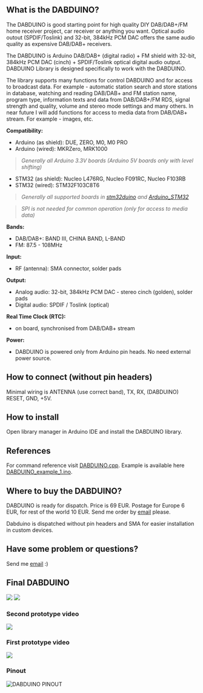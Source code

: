 ## What is the DABDUINO?

The DABDUINO is good starting point for high quality DIY DAB/DAB+/FM home receiver project, car receiver or anything you want. Optical audio outout (SPDIF/Toslink) and 32-bit, 384kHz PCM DAC offers the same audio quality as expensive DAB/DAB+ receivers.

The DABDUINO is Arduino DAB/DAB+ (digital radio) + FM shield with 32-bit, 384kHz PCM DAC (cinch) + SPDIF/Toslink optical digital audio output. DABDUINO Library is designed specifically to work with the DABDUINO.

The library supports many functions for control DABDUINO and for access to broadcast data. For example - automatic station search and store stations in database, watching and reading DAB/DAB+ and FM station name, program type, information texts and data from DAB/DAB+/FM RDS, signal strength and quality, volume and stereo mode settings and many others. In near future I will add functions for access to media data from DAB/DAB+ stream. For example - images, etc. 

**Compatibility:**
* Arduino (as shield): DUE, ZERO, M0, M0 PRO
* Arduino (wired): MKRZero, MRK1000 

> _Generally all Arduino 3.3V boards (Arduino 5V boards only with level shifting)_

* STM32 (as shield): Nucleo L476RG, Nucleo F091RC, Nucleo F103RB
* STM32 (wired): STM32F103C8T6 

> _Generally all supported boards in [stm32duino](https://github.com/stm32duino/Arduino_Core_STM32) and [Arduino_STM32](https://github.com/rogerclarkmelbourne/Arduino_STM32)_

> _SPI is not needed for common operation (only for access to media data)_

**Bands:**
* DAB/DAB+: BAND III, CHINA BAND, L-BAND
* FM: 87.5 - 108MHz

**Input:**
* RF (antenna): SMA connector, solder pads

**Output:**
* Analog audio: 32-bit, 384kHz PCM DAC - stereo cinch (golden), solder pads
* Digital audio: SPDIF / Toslink (optical)

**Real Time Clock (RTC):**
* on board, synchronised from DAB/DAB+ stream 

**Power:**
* DABDUINO is powered only from Arduino pin heads. No need external power source. 

## How to connect (without pin headers)
Minimal wiring is ANTENNA (use correct band), TX, RX, (DABDUINO) RESET, GND, +5V.

## How to install
Open library manager in Arduino IDE and install the DABDUINO library.

## References
For command reference visit [DABDUINO.cpp](https://github.com/turbyho/DABDUINO/blob/master/src/DABDUINO.cpp). 
Example is available here [DABDUINO_example_1.ino](https://github.com/turbyho/DABDUINO/blob/master/examples/Dabduino_example_1/DABDUINO_example_1.ino).

## Where to buy the DABDUINO?
DABDUINO is ready for dispatch. Price is 69 EUR. Postage for Europe 6 EUR, for rest of the world 10 EUR. Send me order by [email](mailto:turbyho@gmail.com) please.

Dabduino is dispatched without pin headers and SMA for easier installation in custom devices.

## Have some problem or questions?
Send me [email](mailto:turbyho@gmail.com) :)

## Final DABDUINO
<img src="doc/dabduino_01.jpg">
<img src="doc/dabduino_02.jpg">

### Second prototype video
[<img src="https://img.youtube.com/vi/LBgsKTtB7Bs/0.jpg">](https://www.youtube.com/watch?v=LBgsKTtB7Bs)

### First prototype video
[<img src="https://img.youtube.com/vi/Ivv96sOVvz4/0.jpg">](https://www.youtube.com/watch?v=Ivv96sOVvz4)

### Pinout
![DABDUINO PINOUT](doc/dabduino_pinout_v1.0.png)
